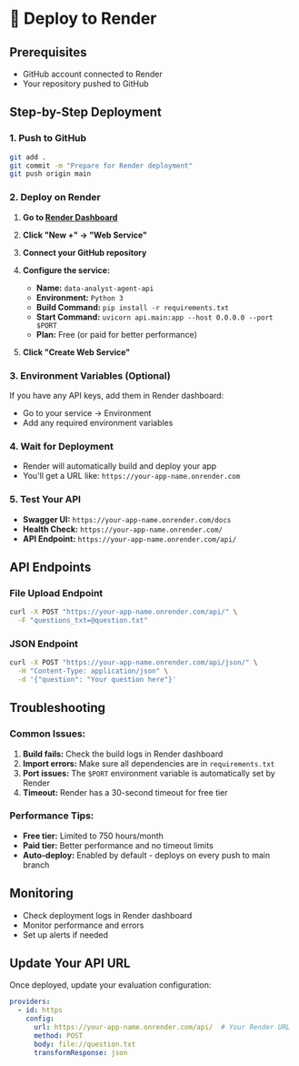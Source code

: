 # 🚀 Deploy to Render

## Prerequisites
- GitHub account connected to Render
- Your repository pushed to GitHub

## Step-by-Step Deployment

### 1. **Push to GitHub**
```bash
git add .
git commit -m "Prepare for Render deployment"
git push origin main
```

### 2. **Deploy on Render**

1. **Go to [Render Dashboard](https://dashboard.render.com/)**
2. **Click "New +" → "Web Service"**
3. **Connect your GitHub repository**
4. **Configure the service:**

   - **Name:** `data-analyst-agent-api`
   - **Environment:** `Python 3`
   - **Build Command:** `pip install -r requirements.txt`
   - **Start Command:** `uvicorn api.main:app --host 0.0.0.0 --port $PORT`
   - **Plan:** Free (or paid for better performance)

5. **Click "Create Web Service"**

### 3. **Environment Variables (Optional)**
If you have any API keys, add them in Render dashboard:
- Go to your service → Environment
- Add any required environment variables

### 4. **Wait for Deployment**
- Render will automatically build and deploy your app
- You'll get a URL like: `https://your-app-name.onrender.com`

### 5. **Test Your API**
- **Swagger UI:** `https://your-app-name.onrender.com/docs`
- **Health Check:** `https://your-app-name.onrender.com/`
- **API Endpoint:** `https://your-app-name.onrender.com/api/`

## API Endpoints

### File Upload Endpoint
```bash
curl -X POST "https://your-app-name.onrender.com/api/" \
  -F "questions_txt=@question.txt"
```

### JSON Endpoint
```bash
curl -X POST "https://your-app-name.onrender.com/api/json/" \
  -H "Content-Type: application/json" \
  -d '{"question": "Your question here"}'
```

## Troubleshooting

### Common Issues:
1. **Build fails:** Check the build logs in Render dashboard
2. **Import errors:** Make sure all dependencies are in `requirements.txt`
3. **Port issues:** The `$PORT` environment variable is automatically set by Render
4. **Timeout:** Render has a 30-second timeout for free tier

### Performance Tips:
- **Free tier:** Limited to 750 hours/month
- **Paid tier:** Better performance and no timeout limits
- **Auto-deploy:** Enabled by default - deploys on every push to main branch

## Monitoring
- Check deployment logs in Render dashboard
- Monitor performance and errors
- Set up alerts if needed

## Update Your API URL
Once deployed, update your evaluation configuration:
```yaml
providers:
  - id: https
    config:
      url: https://your-app-name.onrender.com/api/  # Your Render URL
      method: POST
      body: file://question.txt
      transformResponse: json
``` 